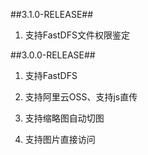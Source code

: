 ##3.1.0-RELEASE##
1. 支持FastDFS文件权限鉴定 

##3.0.0-RELEASE##
1. 支持FastDFS

2. 支持阿里云OSS、支持js直传

3. 支持缩略图自动切图

4. 支持图片直接访问
